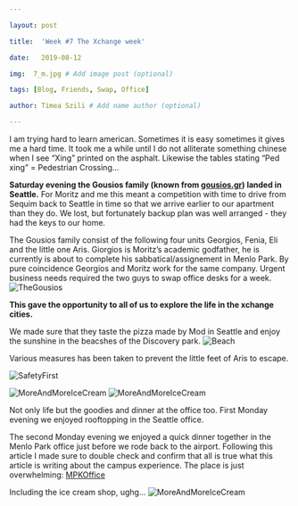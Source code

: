```yaml
---

layout: post

title:  'Week #7 The Xchange week'

date:   2019-08-12

img:  7_m.jpg # Add image post (optional)

tags: [Blog, Friends, Swap, Office]

author: Timea Szili # Add name author (optional)

---
```


I am trying hard to learn american. Sometimes it is easy sometimes it gives me a hard time. It took me a while until 
I do not alliterate something chinese when I see “Xing” printed on the asphalt. Likewise the tables stating “Ped xing” = Pedestrian Crossing...

**Saturday evening the Gousios family (known from [gousios.gr](http://gousios.gr)) landed in Seattle.** 
For Moritz and me this meant a competition with time to drive from Sequim back to Seattle in time so that we arrive earlier to our apartment than they do. 
We lost, but fortunately backup plan was well arranged - they had the keys to our home. 

The Gousios family consist of the following four units Georgios, Fenia, Eli and the little one Aris. 
Giorgios is Moritz’s academic godfather, he is currently is about to complete his sabbatical/assignement 
in Menlo Park. By pure coincidence Georgios and Moritz work for the same company. Urgent business needs required the 
two guys to swap office desks for a week. 
![TheGousios]({{site.baseurl}}/assets/img/7_1.jpg) 

**This gave the opportunity to all of us to explore the life in the xchange cities.**

We made sure that they taste the pizza made by Mod in Seattle and enjoy the sunshine in the beacshes of the Discovery park.
![Beach]({{site.baseurl}}/assets/img/7_2.jpg) 

Various measures has been taken to prevent the little feet of Aris to escape.

![SafetyFirst]({{site.baseurl}}/assets/img/7_3.jpg) 

 ![MoreAndMoreIceCream]({{site.baseurl}}/assets/img/7_6.jpg) 
  ![MoreAndMoreIceCream]({{site.baseurl}}/assets/img/7_7.jpg) 

Not only life but the goodies and dinner at the office too. First Monday evening we enjoyed rooftopping in the Seattle office.

The second Monday evening we enjoyed a quick dinner together in the Menlo Park office just before we rode back to the airport. 
Following this article I made sure to double check and confirm that all is true what this article is writing about the campus experience. The place is just overwhelming:
[MPKOffice](https://www.businessinsider.com/facebooks-disneyland-inspired-campus-2013-10) 
 
 Including the ice cream shop, ughg...
 ![MoreAndMoreIceCream]({{site.baseurl}}/assets/img/7_8.jpg) 
 
